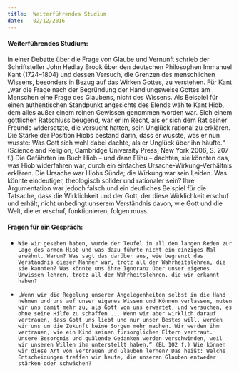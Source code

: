 ```yaml
---
title:  Weiterführendes Studium
date:   02/12/2016
---
```


#### Weiterführendes Studium:

In einer Debatte über die Frage von Glaube und Vernunft schrieb der Schriftsteller John Hedlay Brook über den deutschen Philosophen Immanuel Kant (1724–1804) und dessen Versuch, die Grenzen des menschlichen Wissens, besonders in Bezug auf das Wirken Gottes, zu verstehen. Für Kant „war die Frage nach der Begründung der Handlungsweise Gottes am Menschen eine Frage des Glaubens, nicht des Wissens. Als Beispiel für einen authentischen Standpunkt angesichts des Elends wählte Kant Hiob, dem alles außer einem reinen Gewissen genommen worden war. Sich einem göttlichen Ratschluss beugend, war er im Recht, als er sich dem Rat seiner Freunde widersetzte, die versucht hatten, sein Unglück rational zu erklären. Die Stärke der Position Hiobs bestand darin, dass er wusste, was er nun wusste: Was Gott sich wohl dabei dachte, als er Unglück über ihn häufte.“ (Science and Religion, Cambridge University Press, New York 2006, S. 207 f.) Die Gefährten im Buch Hiob – und dann Elihu – dachten, sie könnten das, was Hiob widerfahren war, durch ein einfaches Ursache-Wirkung-Verhältnis erklären. Die Ursache war Hiobs Sünde; die Wirkung war sein Leiden. Was könnte eindeutiger, theologisch solider und rationaler sein? Ihre Argumentation war jedoch falsch und ein deutliches Beispiel für die Tatsache, dass die Wirklichkeit und der Gott, der diese Wirklichkeit erschuf und erhält, nicht unbedingt unserem Verständnis davon, wie Gott und die Welt, die er erschuf, funktionieren, folgen muss.

#### Fragen für ein Gespräch:

- `Wie wir gesehen haben, wurde der Teufel in all den langen Reden zur Lage des armen Hiob und was dazu führte nicht ein einziges Mal erwähnt. Warum? Was sagt das darüber aus, wie begrenzt das Verständnis dieser Männer war, trotz all der Wahrheitslehren, die sie kannten? Was könnte uns ihre Ignoranz über unser eigenes Unwissen lehren, trotz all der Wahrheitslehren, die wir erkannt haben?`


- `„Wenn wir die Regelung unserer Angelegenheiten selbst in die Hand nehmen und uns auf unser eigenes Wissen und Können verlassen, muten wir uns damit mehr zu, als Gott von uns erwartet, und versuchen, es ohne seine Hilfe zu schaffen ... Wenn wir aber wirklich darauf vertrauen, dass Gott uns liebt und nur unser Bestes will, werden wir uns um die Zukunft keine Sorgen mehr machen. Wir werden ihm vertrauen, wie ein Kind seinen fürsorglichen Eltern vertraut. Unsere Besorgnis und quälende Gedanken werden verschwinden, weil wir unseren Willen ihm unterstellt haben.“ (BL 102 f.) Wie können wir diese Art von Vertrauen und Glauben lernen? Das heißt: Welche Entscheidungen treffen wir heute, die unseren Glauben entweder stärken oder schwächen?`